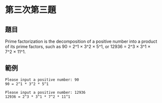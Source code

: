 # 第三次第三題
## 題目
Prime factorization is the decomposition of a positive number into a product of its prime factors, such as
90 = 2^1 × 3^2 × 5^1, or
12936 = 2^3 × 3^1 × 7^2 × 11^1.
## 範例
```
Please input a positive number: 90
90 = 2^1 * 3^2 * 5^1
```
```
Please input a positive number: 12936
12936 = 2^3 * 3^1 * 7^2 * 11^1
```